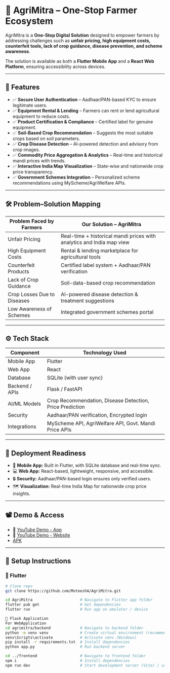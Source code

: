 # 🌾 AgriMitra – One-Stop Farmer Ecosystem  

AgriMitra is a **One-Stop Digital Solution** designed to empower farmers by addressing challenges such as **unfair pricing, high equipment costs, counterfeit tools, lack of crop guidance, disease prevention, and scheme awareness**.  

The solution is available as both a **Flutter Mobile App** and a **React Web Platform**, ensuring accessibility across devices.  

---

## 📌 Features  

- ✅ **Secure User Authentication** – Aadhaar/PAN-based KYC to ensure legitimate users.  
- ✅ **Equipment Rental & Lending** – Farmers can rent or lend agricultural equipment to reduce costs.  
- ✅ **Product Certification & Compliance** – Certified label for genuine equipment.  
- ✅ **Soil-Based Crop Recommendation** – Suggests the most suitable crops based on soil parameters.  
- ✅ **Crop Disease Detection** – AI-powered detection and advisory from crop images.  
- ✅ **Commodity Price Aggregation & Analytics** – Real-time and historical mandi prices with trends.  
- ✅ **Interactive India Map Visualization** – State-wise and nationwide crop price transparency.  
- ✅ **Government Schemes Integration** – Personalized scheme recommendations using MyScheme/AgriWelfare APIs.  

---

## 🛠️ Problem–Solution Mapping  

| **Problem Faced by Farmers** | **Our Solution – AgriMitra** |
|-------------------------------|--------------------------------|
| Unfair Pricing | Real-time + historical mandi prices with analytics and India map view |
| High Equipment Costs | Rental & lending marketplace for agricultural tools |
| Counterfeit Products | Certified label system + Aadhaar/PAN verification |
| Lack of Crop Guidance | Soil-data-based crop recommendation |
| Crop Losses Due to Diseases | AI-powered disease detection & treatment suggestions |
| Low Awareness of Schemes | Integrated government schemes portal |

---

## ⚙️ Tech Stack  

| Component | Technology Used |
|-----------|-----------------|
| Mobile App | Flutter |
| Web App | React |
| Database | SQLite (with user sync) |
| Backend / APIs | Flask / FastAPI |
| AI/ML Models | Crop Recommendation, Disease Detection, Price Prediction |
| Security | Aadhaar/PAN verification, Encrypted login |
| Integrations | MyScheme API, AgriWelfare API, Govt. Mandi Price APIs |

---

## 🚀 Deployment Readiness  

- 📱 **Mobile App:** Built in Flutter, with SQLite database and real-time sync.  
- 💻 **Web App:** React-based, lightweight, responsive, and accessible.  
- 🔒 **Security:** Aadhaar/PAN-based login ensures only verified users.  
- 🗺️ **Visualization:** Real-time India Map for nationwide crop price insights.  

---

## 📽️ Demo & Access  

- 🎥 [YouTube Demo - App](https://www.youtube.com/watch?v=AY2RGJN9cCw)  
- 🎥 [YouTube Demo - Website](https://www.youtube.com/watch?v=uL0WDwZwii8)  
- [APK](https://drive.google.com/file/d/1Ug8_DRAnhBltEg4JldhPc4ai08NFxxML/view?usp=drive_link)  
---

## 📂 Setup Instructions  

### 🔹 Flutter
```bash
# Clone repo
git clone https://github.com/MoteeshA/AgriMitra.git

cd AgriMitra                     # Navigate to Flutter app folder
flutter pub get                  # Get dependencies
flutter run                      # Run app on emulator / device

🔹 Flask Application
For WebApplication
cd agrimitra/backend             # Navigate to backend folder
python -m venv venv              # Create virtual environment (recommended)
venv\Scripts\activate            # Activate venv (Windows)
pip install -r requirements.txt  # Install dependencies
python app.py                    # Run backend server

cd ../frontend                   # Navigate to frontend folder
npm i                            # Install dependencies
npm run dev                      # Start development server (Vite) / use npm start if CRA





